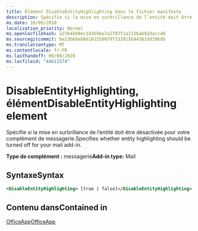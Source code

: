 ```yaml
---
title: Élément DisableEntityHighlighting dans le fichier manifeste
description: Spécifie si la mise en surbrillance de l’entité doit être désactivée pour votre complément de messagerie.
ms.date: 10/09/2018
localization_priority: Normal
ms.openlocfilehash: a2364bb0ec1d369be7a2f07f1a115bab92dacc48
ms.sourcegitcommit: be23b68eb661015508797333915b44381dd29bdb
ms.translationtype: MT
ms.contentlocale: fr-FR
ms.lasthandoff: 06/08/2020
ms.locfileid: "44611574"
---
```

# <a name="disableentityhighlighting-element"></a><span data-ttu-id="c4f99-103">DisableEntityHighlighting, élément</span><span class="sxs-lookup"><span data-stu-id="c4f99-103">DisableEntityHighlighting element</span></span>

<span data-ttu-id="c4f99-104">Spécifie si la mise en surbrillance de l’entité doit être désactivée pour votre complément de messagerie.</span><span class="sxs-lookup"><span data-stu-id="c4f99-104">Specifies whether entity highlighting should be turned off for your mail add-in.</span></span>

<span data-ttu-id="c4f99-105">**Type de complément :** messagerie</span><span class="sxs-lookup"><span data-stu-id="c4f99-105">**Add-in type:** Mail</span></span>

## <a name="syntax"></a><span data-ttu-id="c4f99-106">Syntaxe</span><span class="sxs-lookup"><span data-stu-id="c4f99-106">Syntax</span></span>

```XML
<DisableEntityHighlighting> [true | false]</DisableEntityHighlighting>
```

## <a name="contained-in"></a><span data-ttu-id="c4f99-107">Contenu dans</span><span class="sxs-lookup"><span data-stu-id="c4f99-107">Contained in</span></span>

[<span data-ttu-id="c4f99-108">OfficeApp</span><span class="sxs-lookup"><span data-stu-id="c4f99-108">OfficeApp</span></span>](officeapp.md)

